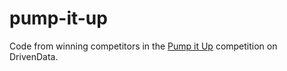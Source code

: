 # pump-it-up
Code from winning competitors in the [Pump it Up](https://www.drivendata.org/competitions/7/) competition on DrivenData.
